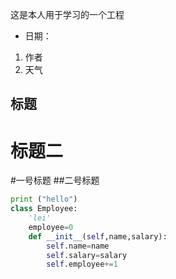 这是本人用于学习的一个工程

* 日期：
1. 作者
2. 天气

标题
---

标题二
===

#一号标题
##二号标题


```python
print ("hello")
class Employee:
    'lei'
    employee=0
    def __init__(self,name,salary):
        self.name=name
        self.salary=salary
        self.employee+=1

```
